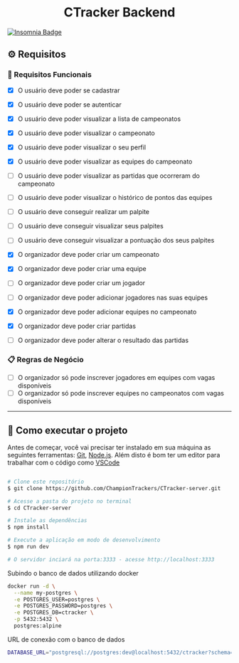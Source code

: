 
<h1 align="center"> 
	CTracker Backend
</h1>

[![Insomnia Badge](https://img.shields.io/badge/Try_On_Insomnia-5849be?style=for-the-badge&logo=Insomnia&logoColor=white)](./.github/Insomnia.json)

## ⚙️ Requisitos

### 🔨 Requisitos Funcionais

- [x] O usuário deve poder se cadastrar
- [x] O usuário deve poder se autenticar
- [x] O usuário deve poder visualizar a lista de campeonatos
- [x] O usuário deve poder visualizar o campeonato
- [x] O usuário deve poder visualizar o seu perfil
- [x] O usuário deve poder visualizar as equipes do campeonato
- [ ] O usuário deve poder visualizar as partidas que ocorreram do campeonato
- [ ] O usuário deve poder visualizar o histórico de pontos das equipes
- [ ] O usuário deve conseguir realizar um palpite
- [ ] O usuário deve conseguir visualizar seus palpites
- [ ] O usuário deve conseguir visualizar a pontuação dos seus palpites

- [x] O organizador deve poder criar um campeonato
- [x] O organizador deve poder criar uma equipe
- [ ] O organizador deve poder criar um jogador
- [ ] O organizador deve poder adicionar jogadores nas suas equipes
- [x] O organizador deve poder adicionar equipes no campeonato
- [x] O organizador deve poder criar partidas
- [ ] O organizador deve poder alterar o resultado das partidas

### 📋 Regras de Negócio

- [ ] O organizador só pode inscrever jogadores em equipes com vagas disponíveis
- [ ] O organizador só pode inscrever equipes no campeonatos com vagas disponíveis

---

## 🚀 Como executar o projeto

Antes de começar, você vai precisar ter instalado em sua máquina as seguintes ferramentas:
[Git](https://git-scm.com), [Node.js](https://nodejs.org/en/). 
Além disto é bom ter um editor para trabalhar com o código como [VSCode](https://code.visualstudio.com/)

```bash

# Clone este repositório
$ git clone https://github.com/ChampionTrackers/CTracker-server.git

# Acesse a pasta do projeto no terminal
$ cd CTracker-server

# Instale as dependências
$ npm install

# Execute a aplicação em modo de desenvolvimento
$ npm run dev

# O servidor inciará na porta:3333 - acesse http://localhost:3333 

```

Subindo o banco de dados utilizando docker

```bash
docker run -d \
  --name my-postgres \
  -e POSTGRES_USER=postgres \
  -e POSTGRES_PASSWORD=postgres \
  -e POSTGRES_DB=ctracker \
  -p 5432:5432 \
  postgres:alpine
```

URL de conexão com o banco de dados

```bash
DATABASE_URL="postgresql://postgres:dev@localhost:5432/ctracker?schema=public"
```

<!-- ## 🛠 Tecnologias

As seguintes ferramentas foram usadas na construção do projeto: -->

